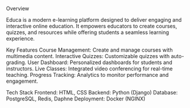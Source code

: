 Overview

Educa is a modern e-learning platform designed to deliver engaging and interactive online education.
It empowers educators to create courses, quizzes, and resources while offering students a seamless learning experience.

Key Features
Course Management: Create and manage courses with multimedia content.
Interactive Quizzes: Customizable quizzes with auto-grading.
User Dashboard: Personalized dashboards for students and instructors.
Live Classes: Integrated video conferencing for real-time teaching.
Progress Tracking: Analytics to monitor performance and engagement.

Tech Stack
Frontend: HTML, CSS
Backend: Python (Django)
Database: PostgreSQL, Redis, Daphne
Deployment: Docker (NGINX)
